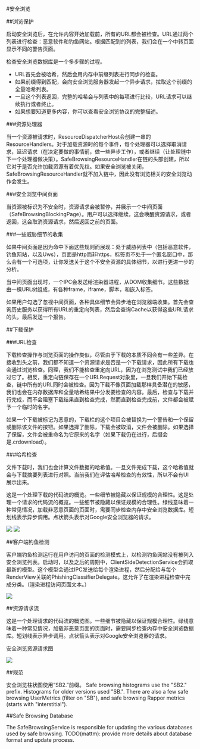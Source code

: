 #安全浏览

##浏览保护

启动安全浏览后，在允许内容开始加载前，所有的URL都会被检查。URL通过两个列表进行检查：恶意软件和钓鱼网站。根据匹配到的列表，我们会在一个中转页面显示不同的警告页面。

检查安全浏览数据库是一个多步骤的过程。
- URL首先会被哈希，然后会用内存中前缀列表进行同步的检查。
- 如果前缀得到匹配，会向安全浏览服务器发起一个异步请求，拉取这个前缀的全量哈希列表。
- 一旦这个列表返回，完整的哈希会与列表中的每项进行比较，URL请求可以继续执行或者终止。
- 如果想要知道更多内容，你可以查看安全浏览协议的完整描述。

###资源处理器

当一个资源被请求时，ResourceDispatcherHost会创建一串的ResourceHandlers。对于加载资源时的每个事件，每个处理器可以选择取消请求，延迟请求（在决定要做的事情前，做一些异步工作），或者继续（让处理链中下一个处理器做决策）。SafeBrowsingResourceHandler在链的头部创建，所以它对于是否允许加载资源有着优先权。如果安全浏览被关闭，SafeBrowsingResourceHandler就不加入链中，因此没有浏览相关的安全浏览动作会发生。

###安全浏览中间页面

当资源被标识为不安全时，资源请求会被暂停，并展示一个中间页面（SafeBrowsingBlockingPage）。用户可以选择继续，这会唤醒资源请求，或者返回，这会取消资源请求，然后返回之前的页面。


###一些威胁细节的收集

如果中间页面是因为命中下面这些规则而展现：处于威胁列表中（包括恶意软件，钓鱼网站，以及Uws），页面是http而非https，标签页不处于一个匿名窗口中，那么会有一个可选项，让你发送关于这个不安全资源的具体细节，以进行更进一步的分析。

当中间页面出现时，一个IPC会发送给渲染器进程，从DOM收集细节。这些数据由一棵URL树组成，有各种frame，iframe，脚本，和嵌入标签。

如果用户勾选了忽视中间页面，各种具体细节会异步地在浏览器端收集。首先会查询历史服务以获得所有URL的重定向列表，然后会查询Cache以获得这些URL请求的头，最后发送一个报告。

##下载保护

###URL检查

下载检查操作与浏览页面的操作类似，尽管由于下载的本质不同会有一些差异。在接收到头之前，我们都不知道一个资源请求是否是一个下载请求，因此所有下载也会通过浏览检查。同理，我们不能检查重定向URL，因为在浏览测试中我们已经放过它了。相反，重定向链保存在一个URLRequest对象里，一旦我们开始下载检查，链中所有的URL同时会被检查。因为下载不像页面加载那样具备潜在的敏感，我们也会在内存数据库和全量哈希结果中分发要检查的内容。最后，检查与下载并行完成，而不会阻塞下载结果直到检查完成，然而直到检查完成前，文件都会被赋予一个临时的名字。

如果一个下载被标记为恶意的，下载栏的这个项目会被替换为一个警告和一个保留或删除该文件的按钮。如果选择了删除，下载会被取消，文件会被删除。如果选择了保留，文件会被重命名为它原来的名字（如果下载仍在进行，后缀会是.crdownload）。


###哈希检查

文件下载时，我们也会计算文件数据的哈希值。一旦文件完成下载，这个哈希值就会与下载摘要列表进行对照。当前我们在评估哈希检查的有效性，所以不会有UI展示出来。

这是一个处理下载的代码流的概览。一些细节被隐藏以保证规模的合理性。这是处理一个请求的代码流的概览。一些细节被隐藏以保证规模的合理性。绿线意味着一种常见情况，加载非恶意页面的页面时，需要同步检查内存中安全浏览数据库。短划线表示异步调用。点状箭头表示对Google安全浏览器的请求。


![](legend.png)
![](download_protection_without_legend.png)

##客户端钓鱼检测

客户端钓鱼检测运行在用户访问的页面的检测模式上，以检测钓鱼网站没有被列入安全浏览列表。启动时，以及之后的周期中，ClientSideDetectionService会抓取最新的模型。这个模型会通过IPC发送给每个渲染进程，然后分配给与每个RenderView关联的PhishingClassifierDelegate。这允许了在渲染进程检查中完成分类。（渲染进程访问页面文本。）


![](csdservice.svg)

##资源请求流

这是一个处理请求的代码流的概览图。一些细节被隐藏以保证规模合理性。绿线意味着一种常见情况，加载非恶意页面的页面时，需要同步检查内存中安全浏览数据库。短划线表示异步调用。点状箭头表示对Google安全浏览器的请求。

安全浏览资源请求图

![](chrome_safe_browsing_wo_legend_wo_download.png)

##规范

安全浏览柱状图使用“SB2.”前缀。
Safe browsing histograms use the "SB2." prefix.  Histograms for older versions used "SB.".  There are also a few safe browsing UserMetrics (filter on "SB"), and safe browsing Rappor metrics (starts with "interstitial").

##Safe Browsing Database

The SafeBrowsingService is responsible for updating the various databases used by safe browsing.
TODO(mattm): provide more details about database format and update process.
